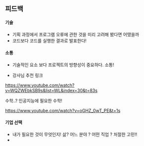 ## 피드백 

#### 기술

- 기획 과정에서 프로그램 오류에 관한 것을 미리 고려해 봤다면 어땠을까
- 코드보다 코드를 실행한 결과로 발표한다!





#### 소통

- 기술적인 요소 보다 프로젝트의 방향성이 중요하다. 소통!



- 강사님 추천 링크

https://www.youtube.com/watch?v=WQZWEbkSB9s&list=WL&index=30&t=83s

수학..? 인공지능에 필요한 수학!

https://www.youtube.com/watch?v=oGHZ_0wT_PE&t=1s



#### 기업 선택

- 내가 필요한 것이 무엇인지! 삶? 어느 분야 ? 어떤 직업 ? 처절한 고민!!
- 